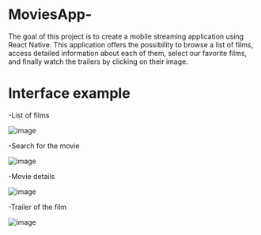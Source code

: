 # MoviesApp-

The goal of this project is to create a mobile streaming application using React Native. This application offers the possibility to browse a list of films, access detailed information about each of them, select our favorite films, and finally watch the trailers by clicking on their image.

# Interface example

-List of films 

![image](https://github.com/Ennia-Fahd/MoviesApp-ReactNative/assets/92646945/58ae9eeb-81ee-47d6-9498-45b0d4c9dbac)

-Search for the movie

![image](https://github.com/Ennia-Fahd/MoviesApp-ReactNative/assets/92646945/9029ea6d-8ffa-4ac9-8886-1f681dd5c3e1)

-Movie details

![image](https://github.com/Ennia-Fahd/MoviesApp-ReactNative/assets/92646945/852244e8-e589-4558-93a7-5f4afae30f95)

-Trailer of the film

![image](https://github.com/Ennia-Fahd/MoviesApp-ReactNative/assets/92646945/113c2793-8254-4ca8-9c4d-935300e5ea7c)



